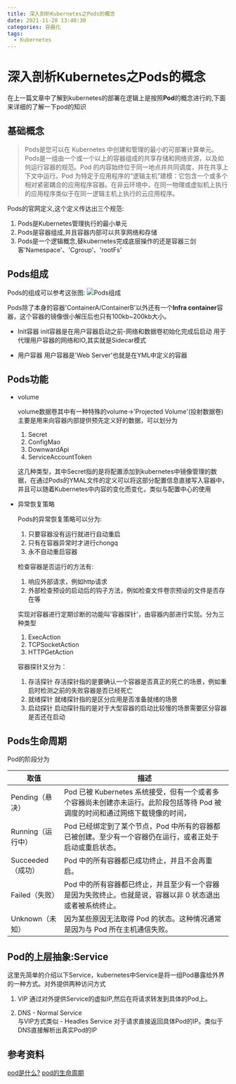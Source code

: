 ```yaml
---
title: 深入剖析Kubernetes之Pods的概念
date: 2021-11-28 13:40:30
categories: 容器化
tags:
  - Kubernetes
---
```



# 深入剖析Kubernetes之Pods的概念

在上一篇文章中了解到kubernetes的部署在逻辑上是按照<B>Pod</B>的概念进行的,下面来详细的了解一下pod的知识


## 基础概念

> Pods是您可以在 Kubernetes 中创建和管理的最小的可部署计算单元。Pods是一组由一个或一个以上的容器组成的共享存储和网络资源，以及如何运行容器的规范。Pod 的内容始终位于同一地点并共同调度，并在共享上下文中运行。Pod 为特定于应用程序的“逻辑主机”建模：它包含一个或多个相对紧密耦合的应用程序容器。在非云环境中，在同一物理或虚拟机上执行的应用程序类似于在同一逻辑主机上执行的云应用程序。

Pods的官网定义,这个定义传达出三个规范:
1. Pods是Kubernetes管理执行的最小单元
2. Pods是容器组成,并且容器内部可以共享网络和存储
3. Pods是一个逻辑概念,替kubernetes完成底层操作的还是容器三剑客'Namespace'、'Cgroup'、'rootFs'


## Pods组成

Pods的组成可以参考这张图:
![Pods组成](https://d33wubrfki0l68.cloudfront.net/aecab1f649bc640ebef1f05581bfcc91a48038c4/728d6/images/docs/pod.svg)

Pods除了本身的容器'ContainerA/ContainerB'以外还有一个<B>Infra container</B>容器，这个容器的镜像很小解压后也只有100kb~200kb大小。

- Init容器
  init容器是在用户容器启动之前-网络和数据卷初始化完成后启动
  用于代理用户容器的网络和IO,其实就是Sidecar模式


- 用户容器
  用户容器是'Web Server'也就是在YML中定义的容器


## Pods功能

  - volume

    volume数据卷其中有一种特殊的volume->'Projected Volume'(投射数据卷)主要是用来向容器内部提供预先定义好的数据，可以划分为
  
      1. Secret
      2. ConfigMao
      3. DownwardApi
      4. ServiceAccountToken
  
    这几种类型，其中Secret指的是将配置添加到kubernetes中镜像管理的数据，在通过Pods的YMAL文件的定义可以将这部分配置信息直接写入容器中，并且可以随着Kubernetes中内容的变化而变化，类似与配置中心的使用

  - 异常恢复策略

    Pods的异常恢复策略可以分为:
    1. 只要容器没有运行就进行自动重启
    2. 只有在容器异常时才进行chongq
    3. 永不自动重启容器

    检查容器是否运行的方法有:
    1. 响应外部请求，例如http请求
    2. 外部检查预设的启动后的钩子方法，例如检查文件卷宗预设的文件是否存在等

    实现对容器进行定期诊断的功能叫'容器探针'，由容器内部进行实现。分为三种类型
    1. ExecAction
    2. TCPSocketAction
    3. HTTPGetAction
    

    容器探针又分为：
    1. 存活探针
      存活探针指的是要确认一个容器是否真正的死亡的场景，例如重启时检测之前的失败容器是否已经死亡
    2. 就绪探针
        就绪探针指的是区分应用是否准备就绪的场景
    3. 启动探针
        启动探针指的是对于大型容器的启动比较慢的场景需要区分容器是否还在启动

## Pods生命周期

  Pod的阶段分为

  取值|描述
  --|--
Pending（悬决）| Pod 已被 Kubernetes 系统接受，但有一个或者多个容器尚未创建亦未运行。此阶段包括等待 Pod 被调度的时间和通过网络下载镜像的时间，
Running（运行中）| 	Pod 已经绑定到了某个节点，Pod 中所有的容器都已被创建。至少有一个容器仍在运行，或者正处于启动或重启状态。
Succeeded（成功）|	Pod 中的所有容器都已成功终止，并且不会再重启。
Failed（失败）|	Pod 中的所有容器都已终止，并且至少有一个容器是因为失败终止。也就是说，容器以非 0 状态退出或者被系统终止。
Unknown（未知）|	因为某些原因无法取得 Pod 的状态。这种情况通常是因为与 Pod 所在主机通信失败。


## Pod的上层抽象:Service

  这里先简单的介绍以下Service，kubernetes中Service是将一组Pod暴露给外界的一种方式。对外提供两种访问方式
  1. VIP
    通过对外提供Service的虚拟IP,然后在将请求转发到具体的Pod上。

  2. DNS
    - Normal Service  
      与VIP方式类似
    - Headles Service
      对于请求直接返回具体Pod的IP。类似于DNS直接解析出真实Pod的IP


## 参考资料
[pod是什么?](https://kubernetes.io/zh/docs/concepts/workloads/pods/)
[pod的生命周期](https://kubernetes.io/zh/docs/concepts/workloads/pods/pod-lifecycle/#pod-phase)
